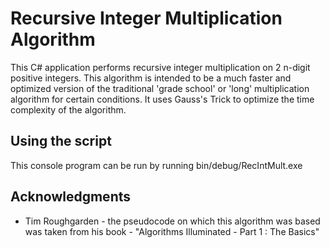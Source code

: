 # Recursive Integer Multiplication Algorithm
This C# application performs recursive integer multiplication on 2 n-digit positive integers. 
This algorithm is intended to be a much faster and optimized version of the traditional 'grade school' or 'long' multiplication algorithm for certain conditions. It uses Gauss's Trick to optimize the time complexity of the algorithm.

## Using the script
This console program can be run by running bin/debug/RecIntMult.exe

## Acknowledgments

* Tim Roughgarden - the pseudocode on which this algorithm was based was taken from his book - "Algorithms Illuminated - Part 1 : The Basics" 
